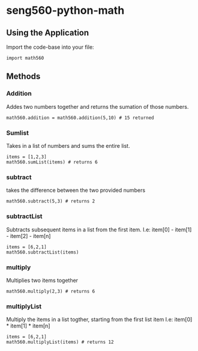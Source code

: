 # seng560-python-math

## Using the Application
Import the code-base into your file:
```
import math560
```

## Methods

### Addition 
Addes two numbers together and returns the sumation of those numbers.
```
math560.addition = math560.addition(5,10) # 15 returned
```
### Sumlist
Takes in a list of numbers and sums the entire list. 
```
items = [1,2,3]
math560.sumList(items) # returns 6
```
### subtract
takes the difference between the two provided numbers
```
math560.subtract(5,3) # returns 2
```

### subtractList
Subtracts subsequent items in a list from the first item.
I.e: item[0] - item[1] - item[2] - item[n]
```
items = [6,2,1]
math560.subtractList(items)
```
### multiply
Multiplies two items together
```
math560.multiply(2,3) # returns 6
```
### multiplyList

Multiply the items in a list togther, starting from the first list item
I.e: item[0] * item[1] * item[n]
```
items = [6,2,1]
math560.multiplyList(items) # returns 12
```